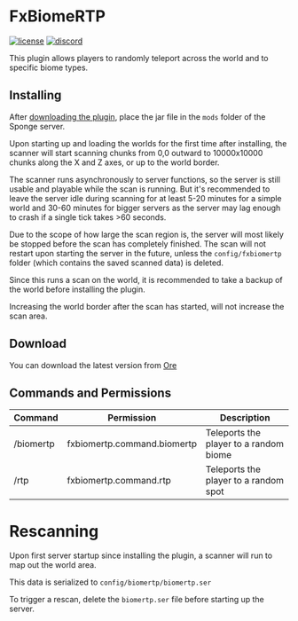 # FxBiomeRTP
[![license](https://img.shields.io/github/license/BrendonCurmi/FxBiomeRTP)](https://github.com/BrendonCurmi/FxBiomeRTP/blob/master/LICENSE)
[![discord](https://discordapp.com/api/guilds/699764448155533404/widget.png)](https://discord.gg/VFNTycm)

This plugin allows players to randomly teleport across the world and to specific biome types.

## Installing
After [downloading the plugin](#download), place the jar file in the `mods` folder of the Sponge server.

Upon starting up and loading the worlds for the first time after installing, the scanner will start scanning
chunks from 0,0 outward to 10000x10000 chunks along the X and Z axes, or up to the world border.

The scanner runs asynchronously to server functions, so the server is still usable and playable while the scan is running.
But it's recommended to leave the server idle during scanning for at least 5-20 minutes for a simple world and
30-60 minutes for bigger servers as the server may lag enough to crash if a single tick takes >60 seconds.

Due to the scope of how large the scan region is, the server will most likely be stopped before the scan has completely
finished. The scan will not restart upon starting the server in the future, unless the `config/fxbiomertp` folder
(which contains the saved scanned data) is deleted.

Since this runs a scan on the world, it is recommended to take a backup of the world before installing the plugin.

Increasing the world border after the scan has started, will not increase the scan area.

## Download
You can download the latest version from [Ore](https://ore.spongepowered.org/FusionDev/FxBiomeRTP)

## Commands and Permissions
| Command    | Permission                  | Description                            |
|------------|-----------------------------|----------------------------------------|
| /biomertp  | fxbiomertp.command.biomertp | Teleports the player to a random biome |
| /rtp       | fxbiomertp.command.rtp      | Teleports the player to a random spot  |

# Rescanning
Upon first server startup since installing the plugin, a scanner will run to map out the world area.

This data is serialized to `config/biomertp/biomertp.ser`

To trigger a rescan, delete the `biomertp.ser` file before starting up the server.
